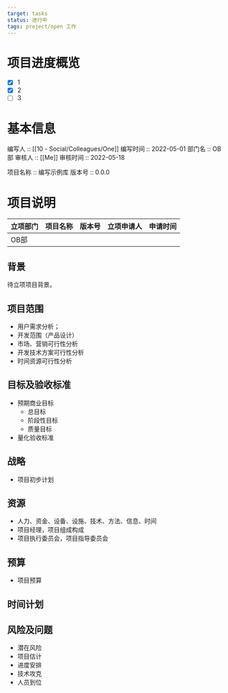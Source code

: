 ```yaml
---
target: tasks
status: 进行中
tags: project/open 工作
---
```


# 项目进度概览

- [x] 1
- [x] 2
- [ ] 3

# 基本信息

编写人 :: [[10 - Social/Colleagues/One]]
编写时间 :: 2022-05-01
部门名 :: OB部
审核人 :: [[Me]]
审核时间 :: 2022-05-18

项目名称 :: 编写示例库
版本号 :: 0.0.0

# 项目说明
| 立项部门 | 项目名称 | 版本号 | 立项申请人 | 申请时间 |
| -------- | -------- | ------ | ---------- | -------- |
| OB部   |          |        |            |          |


## 背景

待立项项目背景。

## 项目范围
- 用户需求分析；
- 开发范围（产品设计）
- 市场、营销可行性分析
- 开发技术方案可行性分析
- 时间资源可行性分析

## 目标及验收标准
- 预期商业目标
	- 总目标
	- 阶段性目标
	- 质量目标
- 量化验收标准

## 战略
- 项目初步计划

## 资源
- 人力、资金、设备、设施、技术、方法、信息、时间
- 项目经理，项目组成构成
- 项目执行委员会，项目指导委员会


## 预算
- 项目预算

## 时间计划

## 风险及问题

- 潜在风险
- 项目估计
- 进度安排
- 技术攻克
- 人员到位

